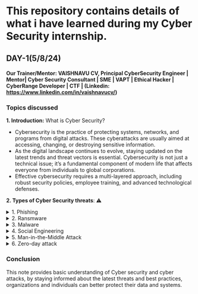 # This repository contains details of what i have learned during my Cyber Security internship.

## DAY-1(5/8/24)
#### Our Trainer/Mentor: VAISHNAVU CV, Principal CyberSecurity Engineer | Mentor| Cyber Security Consultant | SME | VAPT | Ethical Hacker | CyberRange Developer | CTF | (Linkedin: https://www.linkedin.com/in/vaishnavucv/)
### Topics discussed
__1. Introduction:__ What is Cyber Security?
+ Cybersecurity is the practice of protecting systems, networks, and programs from digital attacks. These cyberattacks are usually aimed at accessing, changing, or destroying sensitive information.
+ As the digital landscape continues to evolve, staying updated on the latest trends and threat vectors is essential. Cybersecurity is not just a technical issue; it’s a fundamental component of modern life that affects everyone from individuals to global corporations.
+ Effective cybersecurity requires a multi-layered approach, including robust security policies, employee training, and advanced technological defenses.

__2. Types of Cyber Security threats__: :warning:
<details>
   <summary>1. Phishing</summary>
   <p>Uses fraudulent emails, text messages, phone calls or websites to trick people into sharing sensitive data, downloading malware or otherwise exposing themselves to cybercrime.
      
   ![phishing_working](https://github.com/user-attachments/assets/14fbe633-d640-46bb-a5c3-c78ec56b54c7)</p>
</details>
<details>
   <summary>2. Ransmware</summary>
   <p>Malware that locks and encrypts a victim's data, files, devices or systems, rendering them inaccessible and unusable until the attacker receives a ransom payment.

![Ransmware](https://github.com/user-attachments/assets/ddbc5647-bf5c-49cb-b8c6-91337a7a3a54) </p>
</details>
<details>
   <summary>3. Malware</summary>
   <p>Any intrusive software developed by cyber criminals to steal data and damage or destroy computers and computer systems.
   
![Malware](https://github.com/user-attachments/assets/e87ff4c6-1bbc-4f79-8275-631b9c8db570)</p>
</details>                             
<details>
   <summary>4. Social Engineering</summary>
   <p>Cyber security tactic that involves tricking people into sharing sensitive information or performing actions that can compromise computer systems or steal personal information.
   
![SE](https://github.com/user-attachments/assets/77b304df-4912-44bb-9f2e-19a9382b1ca7)</p>
</details>                             
<details>
   <summary>5. Man-in-the-Middle Attack</summary>
   <p>When criminals interrupt the traffic between a two-party transaction.!
      
![Illustration-of-a-Man-in-the-Middle-attack](https://github.com/user-attachments/assets/da9bea3d-3d41-449b-9c03-f32cba687ce7)</p>
</details>                 
<details>
   <summary>6. Zero-day attack</summary>
   <p>A zero-day attack takes place when hackers exploit the flaw before developers have a chance to address it.
   
![what-is-zero-day-exploit-bg](https://github.com/user-attachments/assets/4982f1e3-8038-453f-a706-d15ddde04df0)</p>
</details>   


### Conclusion
This note provides basic understanding of Cyber security and cyber attacks, by staying informed about the latest threats and best practices, organizations and individuals can better protect their data and systems.



                    




   





